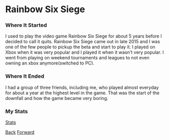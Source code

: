# Rainbow Six Siege

### Where It Started
I used to play the video game Rainbow Six Siege for about 5 years before I decided to call it quits. Rainbow Six Siege came out in late 2015 and I was one of the few people to pickup the beta and start to play it. I played on Xbox when it was very popular and I played it when it wasn't very popular. I went from playing on weekend tournaments and leagues to not even owning an xbox anymore(switched to PC).

### Where It Ended
I had a group of three friends, including me, who played almost everyday for about a year at the highest level in the game. That was the start of the downfall and how the game became very boring. 

### My Stats
[Stats](https://r6.tracker.network/profile/xbox/lnfunit)

[Back](README.md)          [Forward](FavoritePets.dm)
